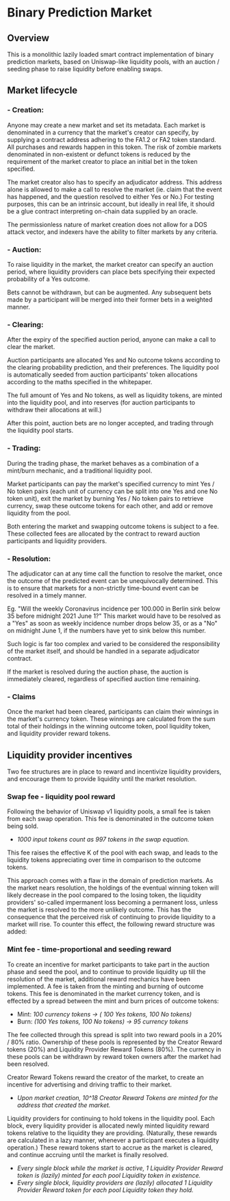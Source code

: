 # Binary Prediction Market

## Overview
This is a monolithic lazily loaded smart contract implementation of binary prediction markets, based on Uniswap-like liquidity pools, with an auction / seeding phase to raise liquidity before enabling swaps.

## Market lifecycle

### - Creation:
Anyone may create a new market and set its metadata. Each market is denominated in a currency that the market's creator can specify, by supplying a contract address adhering to the FA1.2 or FA2 token standard. All purchases and rewards happen in this token. The risk of zombie markets denominated in non-existent or defunct tokens is reduced by the requirement of the market creator to place an initial bet in the token specified.

The market creator also has to specify an adjudicator address. This address alone is allowed to make a call to resolve the market (ie. claim that the event has happened, and the question resolved to either Yes or No.) For testing purposes, this can be an intrinsic account, but ideally in real life, it should be a glue contract interpreting on-chain data supplied by an oracle.

The permissionless nature of market creation does not allow for a DOS attack vector, and indexers have the ability to filter markets by any criteria.

### - Auction:
To raise liquidity in the market, the market creator can specify an auction period, where liquidity providers can place bets specifying their expected probability of a Yes outcome.

Bets cannot be withdrawn, but can be augmented. Any subsequent bets made by a participant will be merged into their former bets in a weighted manner.

### - Clearing:
After the expiry of the specified auction period, anyone can make a call to clear the market. 

Auction participants are allocated Yes and No outcome tokens according to the clearing probability prediction, and their preferences. The liquidity pool is automatically seeded from auction participants' token allocations according to the maths specified in the whitepaper.

The full amount of Yes and No tokens, as well as liquidity tokens, are minted into the liquidity pool, and into reserves (for auction participants to withdraw their allocations at will.)

After this point, auction bets are no longer accepted, and trading through the liquidity pool starts.

### - Trading:
During the trading phase, the market behaves as a combination of a mint/burn mechanic, and a traditional liquidity pool.

Market participants can pay the market's specified currency to mint Yes / No token pairs (each unit of currency can be split into one Yes and one No token unit), exit the market by burning Yes / No token pairs to retrieve currency, swap these outcome tokens for each other, and add or remove liquidity from the pool.

Both entering the market and swapping outcome tokens is subject to a fee. These collected fees are allocated by the contract to reward auction participants and liquidity providers.

### - Resolution:
The adjudicator can at any time call the function to resolve the market, once the outcome of the predicted event can be unequivocally determined. This is to ensure that markets for a non-strictly time-bound event can be resolved in a timely manner.

Eg. "Will the weekly Coronavirus incidence per 100.000 in Berlin sink below 35 before midnight 2021 June 1?" This market would have to be resolved as a "Yes" as soon as weekly incidence number drops below 35, or as a "No" on midnight June 1, if the numbers have yet to sink below this number.

Such logic is far too complex and varied to be considered the responsibility of the market itself, and should be handled in a separate adjudicator contract.

If the market is resolved during the auction phase, the auction is immediately cleared, regardless of specified auction time remaining.

### - Claims
Once the market had been cleared, participants can claim their winnings in the market's currency token. These winnings are calculated from the sum total of their holdings in the winning outcome token, pool liquidity token, and liquidity provider reward tokens.

## Liquidity provider incentives
Two fee structures are in place to reward and incentivize liquidity providers, and encourage them to provide liquidity until the market resolution.

### Swap fee - liquidity pool reward
Following the behavior of Uniswap v1 liquidity pools, a small fee is taken from each swap operation. This fee is denominated in the outcome token being sold.

* *1000 input tokens count as 997 tokens in the swap equation.*

This fee raises the effective K of the pool with each swap, and leads to the liquidity tokens appreciating over time in comparison to the outcome tokens.

This approach comes with a flaw in the domain of prediction markets. As the market nears resolution, the holdings of the eventual winning token will likely decrease in the pool compared to the losing token, the liquidity providers' so-called impermanent loss becoming a permanent loss, unless the market is resolved to the more unlikely outcome. This has the consequence that the perceived risk of continuing to provide liquidity to a market will rise. To counter this effect, the following reward structure was added:

### Mint fee - time-proportional and seeding reward
To create an incentive for market participants to take part in the auction phase and seed the pool, and to continue to provide liquidity up till the resolution of the market, additional reward mechanics have been implemented. A fee is taken from the minting and burning of outcome tokens. This fee is denominated in the market currency token, and is effected by a spread between the mint and burn prices of outcome tokens:

* Mint: *100 currency tokens -> ( 100 Yes tokens, 100 No tokens)*
* Burn: *(100 Yes tokens, 100 No tokens) -> 95 currency tokens*

The fee collected through this spread is split into two reward pools in a 20% / 80% ratio. Ownership of these pools is represented by the Creator Reward tokens (20%) and Liquidity Provider Reward Tokens (80%). The currency in these pools can be withdrawn by reward token owners after the market had been resolved.

Creator Reward Tokens reward the creator of the market, to create an incentive for advertising and driving traffic to their market.

* *Upon market creation, 10^18 Creator Reward Tokens are minted for the address that created the market.*

Liquidity providers for continuing to hold tokens in the liquidity pool. Each block, every liquidity provider is allocated newly minted liquidity reward tokens relative to the liquidity they are providing. (Naturally, these rewards are calculated in a lazy manner, whenever a participant executes a liquidity operation.) These reward tokens start to accrue as the market is cleared, and continue accruing until the market is finally resolved.

* *Every single block while the market is active, 1 Liquidity Provider Reward token is (lazily) minted for each pool Liquidity token in existence.*
* *Every single block, liquidity providers are (lazily) allocated 1 Liquidity Provider Reward token for each pool Liquidity token they hold.*

